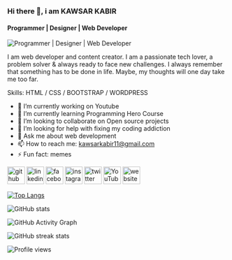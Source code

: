  ### Hi there 👋, i am KAWSAR KABIR
#### Programmer | Designer | Web Developer
![Programmer | Designer | Web Developer](https://pbs.twimg.com/profile_banners/1495128278180724736/1657804037/1500x500)

I am web developer and content creator. I am a passionate tech lover, a problem solver & always ready to face new challenges.
I always remember that something has to be done in life. Maybe, my thoughts will one day take me too far.

Skills: HTML / CSS / BOOTSTRAP / WORDPRESS

- 🔭 I’m currently working on Youtube 
- 🌱 I’m currently learning Programming Hero Course 
- 👯 I’m looking to collaborate on Open source projects 
- 🤔 I’m looking for help with fixing my coding addiction 
- 💬 Ask me about web development 
- 📫 How to reach me: kawsarkabir11@gmail.com 
- ⚡ Fun fact: memes 


[<img src='https://cdn.jsdelivr.net/npm/simple-icons@3.0.1/icons/github.svg' alt='github' height='40'>](https://github.com/kawsarkabir)  [<img src='https://cdn.jsdelivr.net/npm/simple-icons@3.0.1/icons/linkedin.svg' alt='linkedin' height='40'>](https://www.linkedin.com/in/kawsarkabir/)  [<img src='https://cdn.jsdelivr.net/npm/simple-icons@3.0.1/icons/facebook.svg' alt='facebook' height='40'>](https://www.facebook.com/devkawsarkabir)  [<img src='https://cdn.jsdelivr.net/npm/simple-icons@3.0.1/icons/instagram.svg' alt='instagram' height='40'>](https://www.instagram.com/devkawsarkabir/)  [<img src='https://cdn.jsdelivr.net/npm/simple-icons@3.0.1/icons/twitter.svg' alt='twitter' height='40'>](https://twitter.com/devkawsarkabir)  [<img src='https://cdn.jsdelivr.net/npm/simple-icons@3.0.1/icons/youtube.svg' alt='YouTube' height='40'>](https://www.youtube.com/channel/kawsarkabir)  [<img src='https://cdn.jsdelivr.net/npm/simple-icons@3.0.1/icons/icloud.svg' alt='website' height='40'>](kawsarkabir.com)  

[![Top Langs](https://github-readme-stats.vercel.app/api/top-langs/?username=kawsarkabir)](https://github.com/anuraghazra/github-readme-stats)

![GitHub stats](https://github-readme-stats.vercel.app/api?username=kawsarkabir&show_icons=true)  

![GitHub Activity Graph](https://activity-graph.herokuapp.com/graph?username=kawsarkabir)  

![GitHub streak stats](https://github-readme-streak-stats.herokuapp.com/?user=kawsarkabir)  

![Profile views](https://gpvc.arturio.dev/kawsarkabir)  
